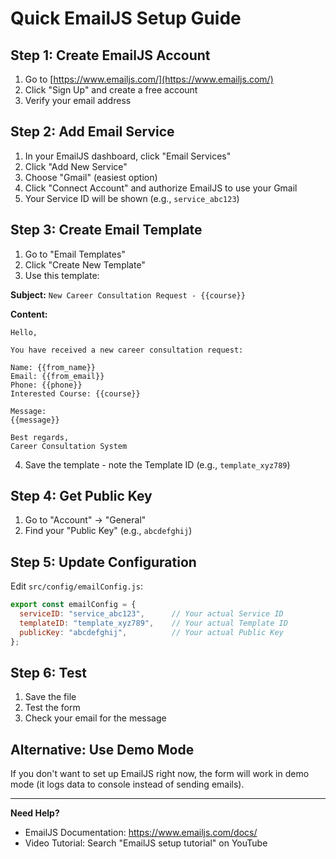 # Quick EmailJS Setup Guide

## Step 1: Create EmailJS Account
1. Go to [https://www.emailjs.com/](https://www.emailjs.com/)
2. Click "Sign Up" and create a free account
3. Verify your email address

## Step 2: Add Email Service
1. In your EmailJS dashboard, click "Email Services"
2. Click "Add New Service"
3. Choose "Gmail" (easiest option)
4. Click "Connect Account" and authorize EmailJS to use your Gmail
5. Your Service ID will be shown (e.g., `service_abc123`)

## Step 3: Create Email Template
1. Go to "Email Templates"
2. Click "Create New Template"
3. Use this template:

**Subject:** `New Career Consultation Request - {{course}}`

**Content:**
```
Hello,

You have received a new career consultation request:

Name: {{from_name}}
Email: {{from_email}}
Phone: {{phone}}
Interested Course: {{course}}

Message:
{{message}}

Best regards,
Career Consultation System
```

4. Save the template - note the Template ID (e.g., `template_xyz789`)

## Step 4: Get Public Key
1. Go to "Account" → "General"
2. Find your "Public Key" (e.g., `abcdefghij`)

## Step 5: Update Configuration
Edit `src/config/emailConfig.js`:

```javascript
export const emailConfig = {
  serviceID: "service_abc123",      // Your actual Service ID
  templateID: "template_xyz789",    // Your actual Template ID  
  publicKey: "abcdefghij",          // Your actual Public Key
};
```

## Step 6: Test
1. Save the file
2. Test the form
3. Check your email for the message

## Alternative: Use Demo Mode
If you don't want to set up EmailJS right now, the form will work in demo mode (it logs data to console instead of sending emails).

---

**Need Help?** 
- EmailJS Documentation: https://www.emailjs.com/docs/
- Video Tutorial: Search "EmailJS setup tutorial" on YouTube
